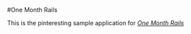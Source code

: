 #One Month Rails

This is the pinteresting sample application for [*One Month Rails*](http://onemonth.com)